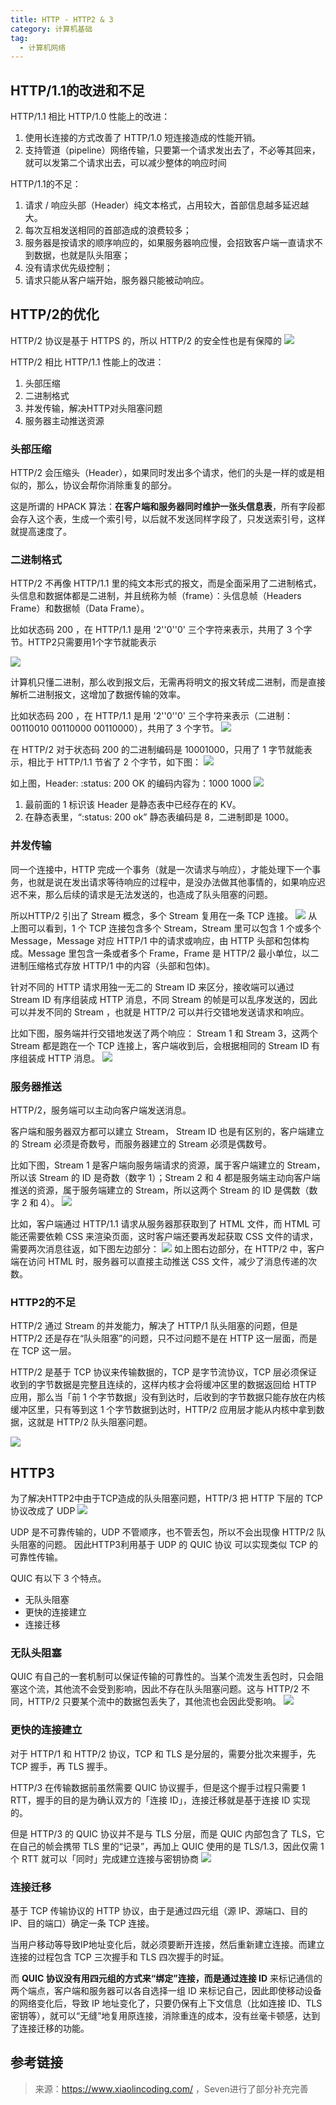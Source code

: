 ```yaml
---
title: HTTP - HTTP2 & 3
category: 计算机基础
tag:
  - 计算机网络
---
```


## HTTP/1.1的改进和不足
HTTP/1.1 相比 HTTP/1.0 性能上的改进：
1. 使用长连接的方式改善了 HTTP/1.0 短连接造成的性能开销。
2. 支持管道（pipeline）网络传输，只要第一个请求发出去了，不必等其回来，就可以发第二个请求出去，可以减少整体的响应时间

HTTP/1.1的不足：
1. 请求 / 响应头部（Header）纯文本格式，占用较大，首部信息越多延迟越大。
2. 每次互相发送相同的首部造成的浪费较多；
3. 服务器是按请求的顺序响应的，如果服务器响应慢，会招致客户端一直请求不到数据，也就是队头阻塞；
4. 没有请求优先级控制；
5. 请求只能从客户端开始，服务器只能被动响应。

## HTTP/2的优化

HTTP/2 协议是基于 HTTPS 的，所以 HTTP/2 的安全性也是有保障的
![](https://seven97-blog.oss-cn-hangzhou.aliyuncs.com/imgs/202404271115604.png)

HTTP/2 相比 HTTP/1.1 性能上的改进：
1. 头部压缩
2. 二进制格式
3. 并发传输，解决HTTP对头阻塞问题
4. 服务器主动推送资源

### 头部压缩

HTTP/2 会压缩头（Header），如果同时发出多个请求，他们的头是一样的或是相似的，那么，协议会帮你消除重复的部分。

这是所谓的 HPACK 算法：**在客户端和服务器同时维护一张头信息表**，所有字段都会存入这个表，生成一个索引号，以后就不发送同样字段了，只发送索引号，这样就提高速度了。

### 二进制格式
HTTP/2 不再像 HTTP/1.1 里的纯文本形式的报文，而是全面采用了二进制格式，头信息和数据体都是二进制，并且统称为帧（frame）：头信息帧（Headers Frame）和数据帧（Data Frame）。

比如状态码 200 ，在 HTTP/1.1 是用 '2''0''0' 三个字符来表示，共用了 3 个字节。HTTP2只需要用1个字节就能表示

![](https://seven97-blog.oss-cn-hangzhou.aliyuncs.com/imgs/202404271115891.png)

计算机只懂二进制，那么收到报文后，无需再将明文的报文转成二进制，而是直接解析二进制报文，这增加了数据传输的效率。

比如状态码 200 ，在 HTTP/1.1 是用 '2''0''0' 三个字符来表示（二进制：00110010 00110000 00110000），共用了 3 个字节。
![](https://seven97-blog.oss-cn-hangzhou.aliyuncs.com/imgs/202404271115854.jpeg)

在 HTTP/2 对于状态码 200 的二进制编码是 10001000，只用了 1 字节就能表示，相比于 HTTP/1.1 节省了 2 个字节，如下图：
![](https://seven97-blog.oss-cn-hangzhou.aliyuncs.com/imgs/202404271116875.jpeg)

如上图，Header: :status: 200 OK 的编码内容为：1000 1000
![](https://seven97-blog.oss-cn-hangzhou.aliyuncs.com/imgs/202404271116567.png)

1. 最前面的 1 标识该 Header 是静态表中已经存在的 KV。
2. 在静态表里，“:status: 200 ok” 静态表编码是 8，二进制即是 1000。

### 并发传输
同一个连接中，HTTP 完成一个事务（就是一次请求与响应），才能处理下一个事务，也就是说在发出请求等待响应的过程中，是没办法做其他事情的，如果响应迟迟不来，那么后续的请求是无法发送的，也造成了队头阻塞的问题。

所以HTTP/2 引出了 Stream 概念，多个 Stream 复用在一条 TCP 连接。
![](https://seven97-blog.oss-cn-hangzhou.aliyuncs.com/imgs/202404271116755.png)
从上图可以看到，1 个 TCP 连接包含多个 Stream，Stream 里可以包含 1 个或多个 Message，Message 对应 HTTP/1 中的请求或响应，由 HTTP 头部和包体构成。Message 里包含一条或者多个 Frame，Frame 是 HTTP/2 最小单位，以二进制压缩格式存放 HTTP/1 中的内容（头部和包体)。

针对不同的 HTTP 请求用独一无二的 Stream ID 来区分，接收端可以通过 Stream ID 有序组装成 HTTP 消息，不同 Stream 的帧是可以乱序发送的，因此可以并发不同的 Stream ，也就是 HTTP/2 可以并行交错地发送请求和响应。

比如下图，服务端并行交错地发送了两个响应： Stream 1 和 Stream 3，这两个 Stream 都是跑在一个 TCP 连接上，客户端收到后，会根据相同的 Stream ID 有序组装成 HTTP 消息。
![](https://seven97-blog.oss-cn-hangzhou.aliyuncs.com/imgs/202404271116462.png)

### 服务器推送
HTTP/2，服务端可以主动向客户端发送消息。

客户端和服务器双方都可以建立 Stream， Stream ID 也是有区别的，客户端建立的 Stream 必须是奇数号，而服务器建立的 Stream 必须是偶数号。

比如下图，Stream 1 是客户端向服务端请求的资源，属于客户端建立的 Stream，所以该 Stream 的 ID 是奇数（数字 1）；Stream 2 和 4 都是服务端主动向客户端推送的资源，属于服务端建立的 Stream，所以这两个 Stream 的 ID 是偶数（数字 2 和 4）。
![](https://seven97-blog.oss-cn-hangzhou.aliyuncs.com/imgs/202404271116525.png)

比如，客户端通过 HTTP/1.1 请求从服务器那获取到了 HTML 文件，而 HTML 可能还需要依赖 CSS 来渲染页面，这时客户端还要再发起获取 CSS 文件的请求，需要两次消息往返，如下图左边部分：
![](https://seven97-blog.oss-cn-hangzhou.aliyuncs.com/imgs/202404271116202.png)
如上图右边部分，在 HTTP/2 中，客户端在访问 HTML 时，服务器可以直接主动推送 CSS 文件，减少了消息传递的次数。

### HTTP2的不足
HTTP/2 通过 Stream 的并发能力，解决了 HTTP/1 队头阻塞的问题，但是 HTTP/2 还是存在“队头阻塞”的问题，只不过问题不是在 HTTP 这一层面，而是在 TCP 这一层。

HTTP/2 是基于 TCP 协议来传输数据的，TCP 是字节流协议，TCP 层必须保证收到的字节数据是完整且连续的，这样内核才会将缓冲区里的数据返回给 HTTP 应用，那么当「前 1 个字节数据」没有到达时，后收到的字节数据只能存放在内核缓冲区里，只有等到这 1 个字节数据到达时，HTTP/2 应用层才能从内核中拿到数据，这就是 HTTP/2 队头阻塞问题。

![](https://seven97-blog.oss-cn-hangzhou.aliyuncs.com/imgs/202404271116332.png)

## HTTP3
为了解决HTTP2中由于TCP造成的队头阻塞问题，HTTP/3 把 HTTP 下层的 TCP 协议改成了 UDP
![](https://seven97-blog.oss-cn-hangzhou.aliyuncs.com/imgs/202404271116923.png)

UDP 是不可靠传输的，UDP 不管顺序，也不管丢包，所以不会出现像 HTTP/2 队头阻塞的问题。 因此HTTP3利用基于 UDP 的 QUIC 协议 可以实现类似 TCP 的可靠性传输。


QUIC 有以下 3 个特点。
- 无队头阻塞
- 更快的连接建立
- 连接迁移

### 无队头阻塞
QUIC 有自己的一套机制可以保证传输的可靠性的。当某个流发生丢包时，只会阻塞这个流，其他流不会受到影响，因此不存在队头阻塞问题。这与 HTTP/2 不同，HTTP/2 只要某个流中的数据包丢失了，其他流也会因此受影响。
![](https://seven97-blog.oss-cn-hangzhou.aliyuncs.com/imgs/202404271116758.png)

### 更快的连接建立
对于 HTTP/1 和 HTTP/2 协议，TCP 和 TLS 是分层的，需要分批次来握手，先 TCP 握手，再 TLS 握手。

HTTP/3 在传输数据前虽然需要 QUIC 协议握手，但是这个握手过程只需要 1 RTT，握手的目的是为确认双方的「连接 ID」，连接迁移就是基于连接 ID 实现的。

但是 HTTP/3 的 QUIC 协议并不是与 TLS 分层，而是 QUIC 内部包含了 TLS，它在自己的帧会携带 TLS 里的“记录”，再加上 QUIC 使用的是 TLS/1.3，因此仅需 1 个 RTT 就可以「同时」完成建立连接与密钥协商
![](https://seven97-blog.oss-cn-hangzhou.aliyuncs.com/imgs/202404271116779.png)

### 连接迁移
基于 TCP 传输协议的 HTTP 协议，由于是通过四元组（源 IP、源端口、目的 IP、目的端口）确定一条 TCP 连接。

当用户移动等导致IP地址变化后，就必须要断开连接，然后重新建立连接。而建立连接的过程包含 TCP 三次握手和 TLS 四次握手的时延。

而 **QUIC 协议没有用四元组的方式来“绑定”连接，而是通过连接 ID** 来标记通信的两个端点，客户端和服务器可以各自选择一组 ID 来标记自己，因此即使移动设备的网络变化后，导致 IP 地址变化了，只要仍保有上下文信息（比如连接 ID、TLS 密钥等），就可以“无缝”地复用原连接，消除重连的成本，没有丝毫卡顿感，达到了连接迁移的功能。


## 参考链接

> 来源：https://www.xiaolincoding.com/ ，Seven进行了部分补充完善

<!-- @include: @article-footer.snippet.md -->     
